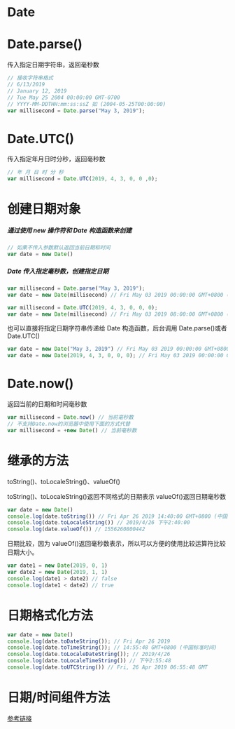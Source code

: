 # Date

# Date.parse()

传入指定日期字符串，返回毫秒数

```JavaScript
// 接收字符串格式
// 6/13/2019
// January 12, 2019
// Tue May 25 2004 00:00:00 GMT-0700
// YYYY-MM-DDTHH:mm:ss:ssZ 如 (2004-05-25T00:00:00)
var millisecond = Date.parse("May 3, 2019");
```

# Date.UTC()

传入指定年月日时分秒，返回毫秒数

```JavaScript
// 年 月 日 时 分 秒
var millisecond = Date.UTC(2019, 4, 3, 0, 0 ,0);
```

# 创建日期对象

##### 通过使用 new 操作符和 Date 构造函数来创建

```JavaScript
// 如果不传入参数默认返回当前日期和时间
var date = new Date()
```

##### Date 传入指定毫秒数，创建指定日期

```JavaScript
var millisecond = Date.parse("May 3, 2019");
var date = new Date(millisecond) // Fri May 03 2019 00:00:00 GMT+0800 (中国标准时间)

var millisecond = Date.UTC(2019, 4, 3, 0, 0, 0);
var date = new Date(millisecond) // Fri May 03 2019 08:00:00 GMT+0800 (中国标准时间)
```

也可以直接将指定日期字符串传递给 Date 构造函数，后台调用 Date.parse()或者 Date.UTC()

```JavaScript
var date = new Date("May 3, 2019") // Fri May 03 2019 00:00:00 GMT+0800 (中国标准时间)
var date = new Date(2019, 4, 3, 0, 0, 0); // Fri May 03 2019 00:00:00 GMT+0800 (中国标准时间)
```

# Date.now()

返回当前的日期和时间毫秒数

```JavaScript
var millisecond = Date.now() // 当前毫秒数
// 不支持Date.now的浏览器中使用下面的方式代替
var millisecond = +new Date() // 当前毫秒数
```

# 继承的方法

toString()、toLocaleString()、valueOf()

toString()、toLocaleString()返回不同格式的日期表示
valueOf()返回日期毫秒数

```JavaScript
var date = new Date()
console.log(date.toString()) // Fri Apr 26 2019 14:40:00 GMT+0800 (中国标准时间)
console.log(date.toLocaleString()) // 2019/4/26 下午2:40:00
console.log(date.valueOf()) // 1556260800442
```

日期比较，因为 valueOf()返回毫秒数表示，所以可以方便的使用比较运算符比较日期大小。

```JavaScript
var date1 = new Date(2019, 0, 1)
var date2 = new Date(2019, 1, 1)
console.log(date1 > date2) // false
console.log(date1 < date2) // true
```

# 日期格式化方法

```JavaScript
var date = new Date()
console.log(date.toDateString()); // Fri Apr 26 2019
console.log(date.toTimeString()); // 14:55:48 GMT+0800 (中国标准时间)
console.log(date.toLocaleDateString()); // 2019/4/26
console.log(date.toLocaleTimeString()) // 下午2:55:48
console.log(date.toUTCString()) // Fri, 26 Apr 2019 06:55:48 GMT
```

# 日期/时间组件方法

[参考链接](https://developer.mozilla.org/zh-CN/docs/Web/JavaScript/Reference/Global_Objects/Date)
